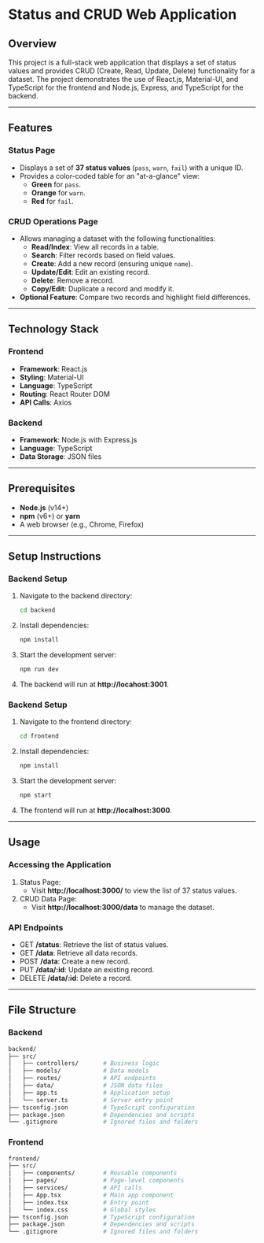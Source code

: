 # Status and CRUD Web Application

## Overview

This project is a full-stack web application that displays a set of status values and provides CRUD (Create, Read, Update, Delete) functionality for a dataset. The project demonstrates the use of React.js, Material-UI, and TypeScript for the frontend and Node.js, Express, and TypeScript for the backend.

---

## Features

### Status Page

- Displays a set of **37 status values** (`pass`, `warn`, `fail`) with a unique ID.
- Provides a color-coded table for an "at-a-glance" view:
  - **Green** for `pass`.
  - **Orange** for `warn`.
  - **Red** for `fail`.

### CRUD Operations Page

- Allows managing a dataset with the following functionalities:
  - **Read/Index**: View all records in a table.
  - **Search**: Filter records based on field values.
  - **Create**: Add a new record (ensuring unique `name`).
  - **Update/Edit**: Edit an existing record.
  - **Delete**: Remove a record.
  - **Copy/Edit**: Duplicate a record and modify it.
- **Optional Feature**: Compare two records and highlight field differences.

---

## Technology Stack

### Frontend

- **Framework**: React.js
- **Styling**: Material-UI
- **Language**: TypeScript
- **Routing**: React Router DOM
- **API Calls**: Axios

### Backend

- **Framework**: Node.js with Express.js
- **Language**: TypeScript
- **Data Storage**: JSON files

---

## Prerequisites

- **Node.js** (v14+)
- **npm** (v6+) or **yarn**
- A web browser (e.g., Chrome, Firefox)

---

## Setup Instructions

### Backend Setup

1. Navigate to the backend directory:
   ```bash
   cd backend
   ```
2. Install dependencies:
   ```bash
   npm install
   ```
3. Start the development server:
   ```bash
   npm run dev
   ```
4. The backend will run at **http://locahost:3001**.

### Backend Setup

1. Navigate to the frontend directory:
   ```bash
   cd frontend
   ```
2. Install dependencies:
   ```bash
   npm install
   ```
3. Start the development server:
   ```bash
   npm start
   ```
4. The frontend will run at **http://localhost:3000**.

---

## Usage

### Accessing the Application

1. Status Page:
   - Visit **http://localhost:3000/** to view the list of 37 status values.
2. CRUD Data Page:
   - Visit **http://localhost:3000/data** to manage the dataset.

### API Endpoints

- GET **/status**: Retrieve the list of status values.
- GET **/data**: Retrieve all data records.
- POST **/data**: Create a new record.
- PUT **/data/:id**: Update an existing record.
- DELETE **/data/:id**: Delete a record.

---

## File Structure

### Backend

```bash
backend/
├── src/
│   ├── controllers/       # Business logic
│   ├── models/            # Data models
│   ├── routes/            # API endpoints
│   ├── data/              # JSON data files
│   ├── app.ts             # Application setup
│   └── server.ts          # Server entry point
├── tsconfig.json          # TypeScript configuration
├── package.json           # Dependencies and scripts
└── .gitignore             # Ignored files and folders
```

### Frontend

```bash
frontend/
├── src/
│   ├── components/        # Reusable components
│   ├── pages/             # Page-level components
│   ├── services/          # API calls
│   ├── App.tsx            # Main app component
│   ├── index.tsx          # Entry point
│   └── index.css          # Global styles
├── tsconfig.json          # TypeScript configuration
├── package.json           # Dependencies and scripts
└── .gitignore             # Ignored files and folders
```
